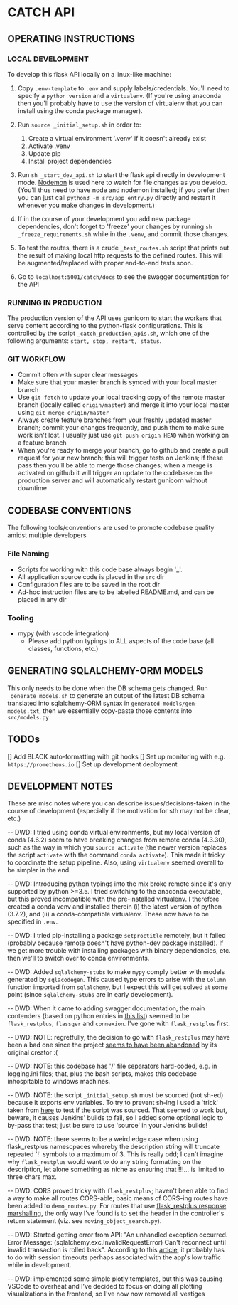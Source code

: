 # CATCH API

## OPERATING INSTRUCTIONS

### LOCAL DEVELOPMENT

To develop this flask API locally on a linux-like machine:

1. Copy `.env-template` to `.env` and supply labels/credentials. You'll need to specify a `python version` and a `virtualenv`. (If you're using anaconda then you'll probably have to use the version of virtualenv that you can install using the conda package manager).

2. Run `source _initial_setup.sh` in order to:

    1. Create a virtual environment '.venv' if it doesn't already exist
    2. Activate .venv
    3. Update pip
    4. Install project dependencies

3. Run `sh _start_dev_api.sh` to start the flask api directly in development mode. [Nodemon](https://www.npmjs.com/package/nodemon) is used here to watch for file changes as you develop. (You'll thus need to have node and nodemon installed; if you prefer then you can just call `python3 -m src/app_entry.py` directly and restart it whenever you make changes in development.)

4. If in the course of your development you add new package dependencies, don't forget to 'freeze' your changes by running `sh _freeze_requirements.sh` while in the `.venv`, and commit those changes.

5. To test the routes, there is a crude `_test_routes.sh` script that prints out the result of making local http requests to the defined routes. This will be augmented/replaced with proper end-to-end tests soon.

6. Go to `localhost:5001/catch/docs` to see the swagger documentation for the API

### RUNNING IN PRODUCTION

The production version of the API uses gunicorn to start the workers that serve content according to the python-flask configurations. This is controlled by the script `_catch_production_apis.sh`, which one of the following arguments: `start, stop, restart, status`.

### GIT WORKFLOW

-   Commit often with super clear messages
-   Make sure that your master branch is synced with your local master branch
-   Use `git fetch` to update your local tracking copy of the remote master branch (locally called `origin/master`) and merge it into your local master using `git merge origin/master`
-   Always create feature branches from your freshly updated master branch; commit your changes frequently, and push them to make sure work isn't lost. I usually just use `git push origin HEAD` when working on a feature branch
-   When you're ready to merge your branch, go to github and create a pull request for your new branch; this will trigger tests on Jenkins; if these pass then you'll be able to merge those changes; when a merge is activated on github it will trigger an update to the codebase on the production server and will automatically restart gunicorn without downtime

## CODEBASE CONVENTIONS

The following tools/conventions are used to promote codebase quality amidst multiple developers

### File Naming

-   Scripts for working with this code base always begin '\_'.
-   All application source code is placed in the `src` dir
-   Configuration files are to be saved in the root dir
-   Ad-hoc instruction files are to be labelled README.md, and can be placed in any dir

### Tooling

-   mypy (with vscode integration)
    -   Please add python typings to ALL aspects of the code base (all classes, functions, etc.)

## GENERATING SQLALCHEMY-ORM MODELS

This only needs to be done when the DB schema gets changed. Run `_generate_models.sh` to generate an output of the latest DB schema translated into sqlalchemy-ORM syntax in `generated-models/gen-models.txt`, then we essentially copy-paste those contents into `src/models.py`

## TODOs

[] Add BLACK auto-formatting with git hooks
[] Set up monitoring with e.g. `https://prometheus.io`
[] Set up development deployment

## DEVELOPMENT NOTES

These are misc notes where you can describe issues/decisions-taken in the course of development (especially if the motivation for sth may not be clear, etc.)

-- DWD: I tried using conda virtual environments, but my local version of conda (4.6.2) seem to have breaking changes from remote conda (4.3.30), such as the way in which you `source activate` (the newer version replaces the script `activate` with the command `conda activate`). This made it tricky to coordinate the setup pipeline. Also, using `virtualenv` seemed overall to be simpler in the end.

-- DWD: Introducing python typings into the mix broke remote since it's only supported by python >=3.5. I tried switching to the anaconda executable, but this proved incompatible with the pre-installed virtualenv. I therefore created a conda venv and installed therein (i) the latest version of python (3.7.2), and (ii) a conda-compatible virtualenv. These now have to be specified in `.env`.

-- DWD: I tried pip-installing a package `setproctitle` remotely, but it failed (probably because remote doesn't have python-dev package installed). If we get more trouble with installing packages with binary dependencies, etc. then we'll to switch over to conda environments.

-- DWD: Added `sqlalchemy-stubs` to make `mypy` comply better with models generated by `sqlacodegen`. This caused type errors to arise with the `Column` function imported from `sqlalchemy`, but I expect this will get solved at some point (since `sqlalchemy-stubs` are in early development).

-- DWD: When it came to adding swagger documentation, the main contenders (based on python entries in [this list](https://swagger.io/tools/open-source/open-source-integrations/)) seemed to be `flask_restplus`, `flassger` and `connexion`. I've gone with `flask_restplus` first.

-- DWD: NOTE: regretfully, the decision to go with `flask_restplus` may have been a bad one since the project [seems to have been abandoned](https://github.com/noirbizarre/flask-restplus/issues/593) by its original creator :(

-- DWD: NOTE: this codebase has '/' file separators hard-coded, e.g. in logging.ini files; that, plus the bash scripts, makes this codebase inhospitable to windows machines.

-- DWD: NOTE: the script `_initial_setup.sh` must be sourced (not sh-ed) because it exports env variables. To try to prevent sh-ing I used a 'trick' taken from [here](https://stackoverflow.com/a/47613477/8620332) to test if the script was sourced. That seemed to work but, beware, it causes Jenkins' builds to fail, so I added some optional logic to by-pass that test; just be sure to use 'source' in your Jenkins builds!

-- DWD: NOTE: there seems to be a weird edge case when using flask_restplus namescpaces whereby the description string will truncate repeated '!' symbols to a maximum of 3. This is really odd; I can't imagine why `flask_restplus` would want to do any string formatting on the description, let alone something as niche as ensuring that !!!... is limited to three chars max.

-- DWD: CORS proved tricky with `flask_restplus`; haven't been able to find a way to make all routes CORS-able; basic means of CORS-ing routes have been added to `demo_routes.py`. For routes that use [flask_restplus response marshalling](https://flask-restplus.readthedocs.io/en/stable/marshalling.html), the only way I've found is to set the header in the controller's return statement (viz. see `moving_object_search.py`).

-- DWD: Started getting error from API: "An unhandled exception occurred. Error Message: (sqlalchemy.exc.InvalidRequestError) Can't reconnect until invalid transaction is rolled back". According to this [article](https://mofanim.wordpress.com/2013/01/02/sqlalchemy-mysql-has-gone-away/), it probably has to do with session timeouts perhaps associated with the app's low traffic while in development.

-- DWD: implemented some simple plotly templates, but this was causing VSCode to overheat and I've decided to focus on doing all plotting visualizations in the frontend, so I've now now removed all vestiges

